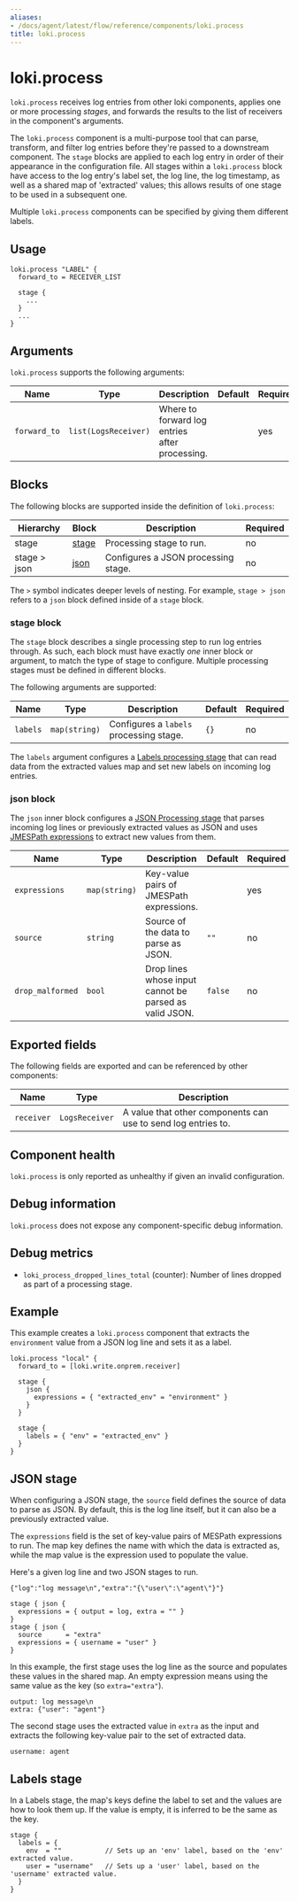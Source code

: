 ```yaml
---
aliases:
- /docs/agent/latest/flow/reference/components/loki.process
title: loki.process
---
```


# loki.process

`loki.process` receives log entries from other loki components, applies one or
more processing _stages_, and forwards the results to the list of receivers
in the component's arguments.

The `loki.process` component is a multi-purpose tool that can parse, transform,
and filter log entries before they're passed to a downstream component. The
`stage` blocks are applied to each log entry in order of their appearance in
the configuration file. All stages within a `loki.process` block have access to
the log entry's label set, the log line, the log timestamp, as well as a shared
map of 'extracted' values; this allows results of one stage to be used in a
subsequent one.

Multiple `loki.process` components can be specified by giving them
different labels.

## Usage

```river
loki.process "LABEL" {
  forward_to = RECEIVER_LIST

  stage {
    ...
  }
  ...
}
```

## Arguments

`loki.process` supports the following arguments:

Name              | Type                 | Description                                      | Default | Required
----------------- | -------------------- | ------------------------------------------------ | ------- | --------
`forward_to`      | `list(LogsReceiver)` | Where to forward log entries after processing. | | yes

## Blocks

The following blocks are supported inside the definition of `loki.process`:

Hierarchy    | Block | Description | Required
---------    | ----- | ----------- | --------
stage        | [stage][] | Processing stage to run. | no
stage > json | [json][]  | Configures a JSON processing stage.  | no

The `>` symbol indicates deeper levels of nesting. For example, `stage > json`
refers to a `json` block defined inside of a `stage` block.

[stage]: #stage-block
[json]: #json-block

### stage block

The `stage` block describes a single processing step to run log entries
through. As such, each block must have exactly _one_ inner block or argument,
to match the type of stage to configure. Multiple processing stages must be
defined in different blocks.

The following arguments are supported:

Name                  | Type          | Description                               | Default        | Required
--------------------- | --------------| ----------------------------------------- | -------------- | --------
`labels`              | `map(string)` | Configures a `labels` processing stage.   | `{}`           | no


The `labels` argument configures a [Labels processing stage][] that can read data
from the extracted values map and set new labels on incoming log entries.

[Labels processing stage]: #labels-stage


### json block

The `json` inner block configures a [JSON Processing stage][] that parses incoming
log lines or previously extracted values as JSON and uses
[JMESPath expressions](https://jmespath.org/tutorial.html) to extract new
values from them.

Name             | Type          | Description | Default | Required
---------------- | ------------- | ----------- | ------- | --------
`expressions`    | `map(string)` | Key-value pairs of JMESPath expressions. | | yes
`source`         | `string`      | Source of the data to parse as JSON. | `""` | no
`drop_malformed` | `bool`        | Drop lines whose input cannot be parsed as valid JSON.| `false` | no

[JSON Processing stage]: #json-stage



## Exported fields

The following fields are exported and can be referenced by other components:

Name | Type | Description
---- | ---- | -----------
`receiver` | `LogsReceiver` | A value that other components can use to send log entries to.

## Component health

`loki.process` is only reported as unhealthy if given an invalid
configuration.

## Debug information

`loki.process` does not expose any component-specific debug
information.

## Debug metrics
* `loki_process_dropped_lines_total` (counter): Number of lines dropped as part of a processing stage.

## Example

This example creates a `loki.process` component that extracts the `environment`
value from a JSON log line and sets it as a label.
```river
loki.process "local" {
  forward_to = [loki.write.onprem.receiver]

  stage {
    json {
      expressions = { "extracted_env" = "environment" }
    }
  }

  stage {
    labels = { "env" = "extracted_env" }
  }
}
```

## JSON stage
When configuring a JSON stage, the `source` field defines the source of data to
parse as JSON. By default, this is the log line itself, but it can also be a
previously extracted value.

The `expressions` field is the set of key-value pairs of MESPath expressions to
run. The map key defines the name with which the data is extracted as, while
the map value is the expression used to populate the value.

<!-- TODO(@tpaschalis) Should we move this example here to a different tutorial?
I don't feel the fields are enough for someone to understand what the processing
stage is doing -->

Here's a given log line and two JSON stages to run.

```river
{"log":"log message\n","extra":"{\"user\":\"agent\"}"}

stage { json {
  expressions = { output = log, extra = "" }
}
stage { json {
  source      = "extra"
  expressions = { username = "user" }
}
```

In this example, the first stage uses the log line as the source and populates
these values in the shared map. An empty expression means using the same value
as the key (so `extra="extra"`).
```
output: log message\n
extra: {"user": "agent"}
```

The second stage uses the extracted value in `extra` as the input and extracts
the following key-value pair to the set of extracted data.
```
username: agent
```

## Labels stage
In a Labels stage, the map's keys define the label to set and the values are
how to look them up.  If the value is empty, it is inferred to be the same as
the key.

```river
stage {
  labels = {
    env  = ""           // Sets up an 'env' label, based on the 'env' extracted value.
    user = "username"   // Sets up a 'user' label, based on the 'username' extracted value.
  }
}
```
